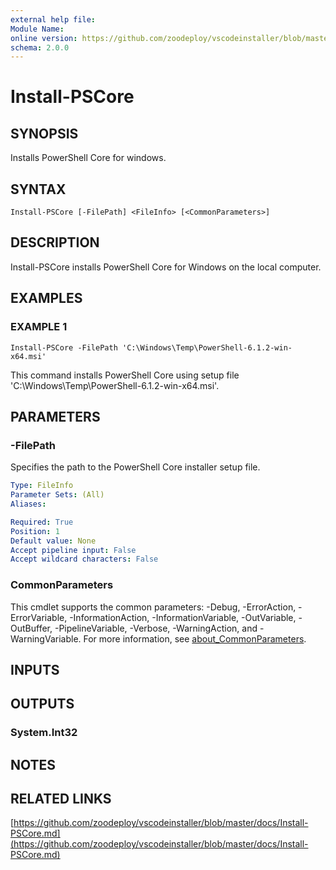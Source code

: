 ```yaml
---
external help file:
Module Name:
online version: https://github.com/zoodeploy/vscodeinstaller/blob/master/docs/Install-PSCore.md
schema: 2.0.0
---
```


# Install-PSCore

## SYNOPSIS
Installs PowerShell Core for windows.

## SYNTAX

```
Install-PSCore [-FilePath] <FileInfo> [<CommonParameters>]
```

## DESCRIPTION
Install-PSCore installs PowerShell Core for Windows on the local computer.

## EXAMPLES

### EXAMPLE 1
```
Install-PSCore -FilePath 'C:\Windows\Temp\PowerShell-6.1.2-win-x64.msi'
```

This command installs PowerShell Core using setup file
'C:\Windows\Temp\PowerShell-6.1.2-win-x64.msi'.

## PARAMETERS

### -FilePath
Specifies the path to the PowerShell Core installer setup file.

```yaml
Type: FileInfo
Parameter Sets: (All)
Aliases:

Required: True
Position: 1
Default value: None
Accept pipeline input: False
Accept wildcard characters: False
```

### CommonParameters
This cmdlet supports the common parameters: -Debug, -ErrorAction, -ErrorVariable, -InformationAction, -InformationVariable, -OutVariable, -OutBuffer, -PipelineVariable, -Verbose, -WarningAction, and -WarningVariable. For more information, see [about_CommonParameters](http://go.microsoft.com/fwlink/?LinkID=113216).

## INPUTS

## OUTPUTS

### System.Int32
## NOTES

## RELATED LINKS

[https://github.com/zoodeploy/vscodeinstaller/blob/master/docs/Install-PSCore.md](https://github.com/zoodeploy/vscodeinstaller/blob/master/docs/Install-PSCore.md)

